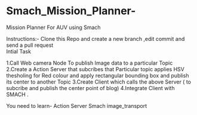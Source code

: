 # Smach_Mission_Planner-
Mission Planner For AUV using Smach




Instructions:-
Clone this Repo and create a new branch ,edit commit and send a pull request  
Intial Task 

1.Call Web camera Node To publish Image data to a particular Topic
2.Create a Action Server that subcribes that Particular topic applies HSV thesholing for Red colour and apply rectangular bounding box  and publish its center  to another Topic
3.Create Client which calls the above Server ( to subcribe and publish the center point of blog) 
4.Integrate Client with SMACH . 


You need to learn-
Action Server
Smach
image_transport 


